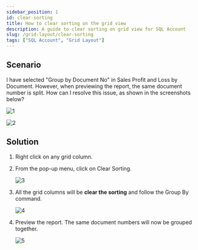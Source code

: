 ```yaml
---
sidebar_position: 1
id: clear-sorting
title: How to clear sorting on the grid view
description: A guide to clear sorting on grid view for SQL Account
slug: /grid-layout/clear-sorting
tags: ["SQL Account", "Grid Layout"]
---
```


## Scenario

I have selected "Group by Document No" in Sales Profit and Loss by Document. However, when previewing the report, the same document number is split. How can I resolve this issue, as shown in the screenshots below?

![1](/img/grid-layout/clear-sorting/1.png)

![2](/img/grid-layout/clear-sorting/2.png)

## Solution

1. Right click on any grid column.

2. From the pop-up menu, click on Clear Sorting.

   ![3](/img/grid-layout/clear-sorting/3.png)

3. All the grid columns will be **clear the sorting** and follow the Group By command.

   ![4](/img/grid-layout/clear-sorting/4.png)

4. Preview the report. The same document numbers will now be grouped together.

   ![5](/img/grid-layout/clear-sorting/5.png)
